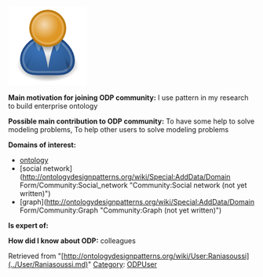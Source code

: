 [![Image:ODPUser.png](../images/a/a6/ODPUser.png)](../Image/ODPUser.png.md "Image:ODPUser.png")




  





__Main motivation for joining ODP community:__ I use pattern in my research to build enterprise ontology


__Possible main contribution to ODP community:__ To have some help to solve modeling problems, To help other users to solve modeling problems


__Domains of interest:__



* [ontology](../Community/Ontology.md "Community:Ontology")
* [social network](http://ontologydesignpatterns.org/wiki/Special:AddData/Domain Form/Community:Social_network "Community:Social network (not yet written)")
* [graph](http://ontologydesignpatterns.org/wiki/Special:AddData/Domain Form/Community:Graph "Community:Graph (not yet written)")


__Is expert of:__


  

__How did I know about ODP:__ colleagues






Retrieved from "[http://ontologydesignpatterns.org/wiki/User:Raniasoussi](../User/Raniasoussi.md)"
 [Category](http://ontologydesignpatterns.org/wiki/Special:Categories "Special:Categories"): [ODPUser](../Category/ODPUser.md "Category:ODPUser")